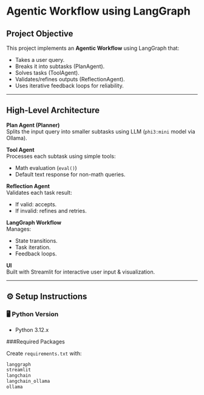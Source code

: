 # Agentic Workflow using LangGraph

## Project Objective

This project implements an **Agentic Workflow** using LangGraph that:
- Takes a user query.
- Breaks it into subtasks (PlanAgent).
- Solves tasks (ToolAgent).
- Validates/refines outputs (ReflectionAgent).
- Uses iterative feedback loops for reliability.

---

##  High-Level Architecture

**Plan Agent (Planner)**  
Splits the input query into smaller subtasks using LLM (`phi3:mini` model via Ollama).

**Tool Agent**  
Processes each subtask using simple tools:
- Math evaluation (`eval()`)
- Default text response for non-math queries.

**Reflection Agent**  
Validates each task result:
- If valid: accepts.
- If invalid: refines and retries.

**LangGraph Workflow**  
Manages:
- State transitions.
- Task iteration.
- Feedback loops.

**UI**  
Built with Streamlit for interactive user input & visualization.

---

## ⚙ Setup Instructions

### 🖥 Python Version
- Python 3.12.x

###Required Packages

Create `requirements.txt` with:

```txt
langgraph
streamlit
langchain
langchain_ollama
ollama
